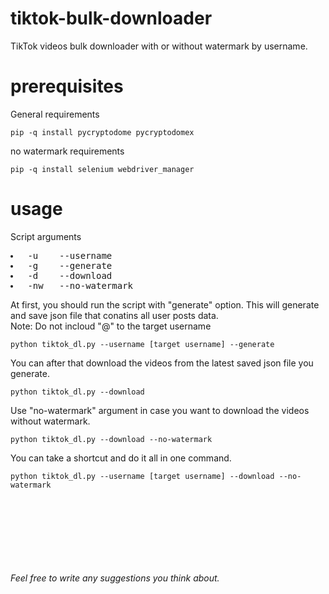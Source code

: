 # tiktok-bulk-downloader
TikTok videos bulk downloader with or without watermark by username. 

# prerequisites 
General requirements
```
pip -q install pycryptodome pycryptodomex
```
no watermark requirements
```
pip -q install selenium webdriver_manager
```

# usage
Script arguments
<pre>
<li> -u    --username
<li> -g    --generate
<li> -d    --download
<li> -nw   --no-watermark
</pre>

At first, you should run the script with "generate" option. This will generate and save json file that conatins all user posts data.
<br>
Note: Do not incloud "@" to the target username
```
python tiktok_dl.py --username [target username] --generate
```
You can after that download the videos from the latest saved json file you generate.
```
python tiktok_dl.py --download
```
Use "no-watermark" argument in case you want to download the videos without watermark.
```
python tiktok_dl.py --download --no-watermark
```
You can take a shortcut and do it all in one command.
```
python tiktok_dl.py --username [target username] --download --no-watermark
```
<br><br><br><br><br><br><br>
*Feel free to write any suggestions you think about.*
